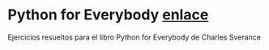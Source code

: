# Python for Everybody <a href="http://www.py4e.com/book">enlace</a>
Ejercicios resueltos para el libro Python for Everybody de Charles Sverance
